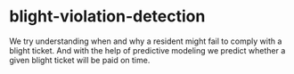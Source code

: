 # blight-violation-detection
We try understanding when and why a resident might fail to comply with a blight ticket. And with the help of predictive modeling we predict whether a given blight ticket will be paid on time.
